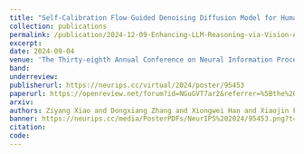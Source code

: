 ```yaml
---
title: "Self-Calibration Flow Guided Denoising Diffusion Model for Human Pose Transfer (splotlight)"
collection: publications
permalink: /publication/2024-12-09-Enhancing-LLM-Reasoning-via-Vision-Augmented-Prompting
excerpt: 
date: 2024-09-04
venue: 'The Thirty-eighth Annual Conference on Neural Information Processing Systems'
band: 
underreview: 
publisherurl: https://neurips.cc/virtual/2024/poster/95453
paperurl: https://openreview.net/forum?id=NGuGVT7ar2&referrer=%5Bthe%20profile%20of%20Xiaojin%20Fu%5D(%2Fprofile%3Fid%3D~Xiaojin_Fu1)
arxiv: 
authors: Ziyang Xiao and Dongxiang Zhang and Xiongwei Han and Xiaojin Fu and <b>Wing-Yin Yu</b>
banner: https://neurips.cc/media/PosterPDFs/NeurIPS%202024/95453.png?t=1731744459.9567811
citation: 
code: 
---
```

